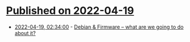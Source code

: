 # [Published on 2022-04-19](index.md)

* [2022-04-19, 02:34:00](https://news.ycombinator.com/item?id=31079253) - [Debian & Firmware – what are we going to do about it?](https://blog.einval.com/2022/04/19#firmware-what-do-we-do)
